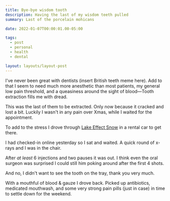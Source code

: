 ```yaml
---
title: Bye-bye wisdom tooth
description: Having the last of my wisdom teeth pulled
summary: Last of the porcelain mohicans

date: 2022-01-07T00:00:01.00-05:00

tags:
  - post
  - personal
  - health
  - dental

layout: layouts/layout-post
---
```

I've never been great with dentists (insert British teeth meme here). Add to that I seem to need much more anesthetic than most patients, my general low pain threshold, and a queasiness around the sight of blood—Tooth extraction fills me with dread.

This was the last of them to be extracted. Only now because it cracked and lost a bit.  Luckily I wasn't in any pain over Xmas, while I waited for the appointment.

To add to the stress I drove through <a href="https://www.weather.gov/safety/winter-lake-effect-snow" title="NOAA article">Lake Effect Snow</a> in a rental car to get there.

I had checked-in online yesterday so I sat and waited. A quick round of x-rays and I was in the chair.

After <em>at least</em> 6 injections and two pauses it was out. I think even the oral surgeon was surprised I could still him poking around after the first 4 shots.

And no, I didn't want to see the tooth on the tray, thank you very much.

With a mouthful of blood & gauze I drove back. Picked up antibiotics, medicated mouthwash, and some very strong pain pills (just in case) in time to settle down for the weekend. 


